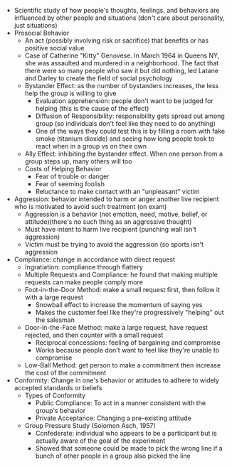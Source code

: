 - Scientific study of how people's thoughts, feelings, and behaviors are influenced by other people and situations (don't care about personality, just situations)
- Prosocial Behavior
	- An act (possibly involving risk or sacrifice) that benefits or has positive social value
	- Case of Catherine "Kitty" Genovese. In March 1964 in Queens NY, she was assaulted and murdered in a neighborhood. The fact that there were so many people who saw it but did nothing, led  Latane and Darley to create the field of social psychology
	- Bystander Effect: as the number of bystanders increases, the less help the group is willing to give
		- Evaluation apprehension: people don't want to be judged for helping (this is the cause of the effect)
		- Diffusion of Responsibility: responsibility gets spread out among group (so individuals don't feel like they need to do anything)
		- One of the ways they could test this is by filling a room with fake smoke (titanium dioxide) and seeing how long people took to react when in a group vs on their own
	- Ally Effect: inhibiting the bystander effect. When one person from a group steps up, many others will too
	- Costs of Helping Behavior
		- Fear of trouble or danger
		- Fear of seeming foolish 
		- Reluctance to make contact with an "unpleasant" victim
- Aggression: behavior intended to harm or anger another live recipient who is motivated to avoid such treatment (on exam)
	- Aggression is a behavior (not emotion, need, motive, belief, or attitude)(there's no such thing as an aggressive thought)
	- Must have intent to harm live recipient (punching wall isn't aggression)
	- Victim must be trying to avoid the aggression (so sports isn't aggression
- Compliance: change in accordance with direct request
	- Ingratiation: compliance through flattery
	- Multiple Requests and Compliance: he found that making multiple requests can make people comply more
	- Foot-in-the-Door Method: make a small request first, then follow it with a large request
		- Snowball effect to increase the momentum of saying yes
		- Makes the customer feel like they're progressively "helping" out the salesman
	- Door-in-the-Face Method: make a large request, have request rejected, and then counter with a small request
		- Reciprocal concessions: feeling of bargaining and compromise
		- Works because people don't want to feel like they're unable to compromise
	- Low-Ball Method: get person to make a commitment then increase the cost of the commitment
- Conformity: Change in one's behavior or attitudes to adhere to widely accepted standards or beliefs
	- Types of Conformity
		- Public Compliance: To act in a manner consistent with the group's behavior
		- Private Acceptance: Changing a pre-existing attitude
	- Group Pressure Study (Solomon Asch, 1957)
		- Confederate: individual who appears to be a participant but is actually aware of the goal of the experiment
		- Showed that someone could be made to pick the wrong line if a bunch of other people in a group also picked the line